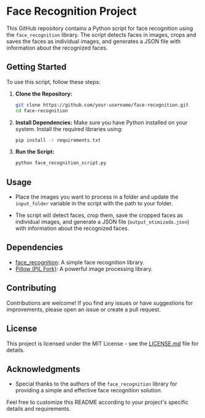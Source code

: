 # Face Recognition Project

This GitHub repository contains a Python script for face recognition using the `face_recognition` library. The script detects faces in images, crops and saves the faces as individual images, and generates a JSON file with information about the recognized faces.

## Getting Started

To use this script, follow these steps:

1. **Clone the Repository:**
   ```bash
   git clone https://github.com/your-username/face-recognition.git
   cd face-recognition
   ```

2. **Install Dependencies:**
   Make sure you have Python installed on your system. Install the required libraries using:
   ```bash
   pip install -r requirements.txt
   ```

3. **Run the Script:**
   ```bash
   python face_recognition_script.py
   ```

## Usage

- Place the images you want to process in a folder and update the `input_folder` variable in the script with the path to your folder.

- The script will detect faces, crop them, save the cropped faces as individual images, and generate a JSON file (`output_otimizado.json`) with information about the recognized faces.

## Dependencies

- [face_recognition](https://github.com/ageitgey/face_recognition): A simple face recognition library.
- [Pillow (PIL Fork)](https://pillow.readthedocs.io/en/stable/): A powerful image processing library.

## Contributing

Contributions are welcome! If you find any issues or have suggestions for improvements, please open an issue or create a pull request.

## License

This project is licensed under the MIT License - see the [LICENSE.md](LICENSE.md) file for details.

## Acknowledgments

- Special thanks to the authors of the `face_recognition` library for providing a simple and effective face recognition solution.

Feel free to customize this README according to your project's specific details and requirements.